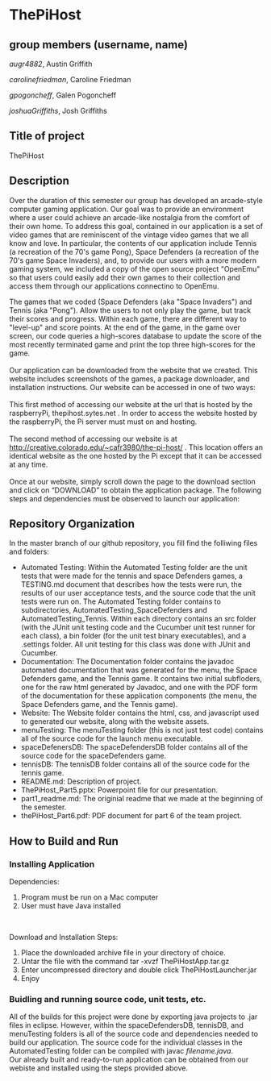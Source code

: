 # ThePiHost

## group members (username, name)
*augr4882*, Austin Griffith

*carolinefriedman*, Caroline Friedman

*gpogoncheff*, Galen Pogoncheff

*joshuaGriffiths*, Josh Griffiths

## Title of project
  ThePiHost

## Description

Over the duration of this semester our group has developed an arcade-style computer gaming application.  Our goal was to provide an environment where a user could achieve an arcade-like nostalgia from the comfort of their own home.  To address this goal, contained in our application is a set of video games that are reminiscent of the vintage video games that we all know and love.  In particular, the contents of our application include Tennis (a recreation of the 70's game Pong), Space Defenders (a recreation of the 70's game Space Invaders), and, to provide our users with a more modern gaming system, we included a copy of the open source project "OpenEmu" so that users could easily add their own games to their collection and access them through our applications connectino to OpenEmu.
<br />

The games that we coded (Space Defenders (aka "Space Invaders") and Tennis (aka "Pong").  Allow the users to not only play the game, but track their scores and progress.  Within each game, there are different way to "level-up" and score points.  At the end of the game, in the game over screen, our code queries a high-scores database to update the score of the most recently terminated game and print the top three high-scores for the game. 
<br /><br />
Our application can be downloaded from the website that we created.  This website includes screenshots of the games, a package downloader, and installation instructions.  Our website can be accessed in one of two ways: <br /><br />
This first method of accessing our website at the url that is hosted by the raspberryPi, thepihost.sytes.net .  In order to access the website hosted by the raspberryPi, the Pi server must must on and hosting.
<br /><br />
The second method of accessing our website is at http://creative.colorado.edu/~cafr3980/the-pi-host/ .  This location offers an identical website as the one hosted by the Pi except that it can be accessed at any time.
<br /><br />
Once at our website, simply scroll down the page to the download section and click on “DOWNLOAD” to obtain the application package.  The following steps and dependencies must be observed to launch our application:

## Repository Organization
In the master branch of our github repository, you fill find the folliwing files and folders:<br />
- Automated Testing:
Within the Automated Testing folder are the unit tests that were made for the tennis and space Defenders games, a TESTING.md document that describes how the tests were run, the results of our user acceptance tests, and the source code that the unit tests were run on.  The Automated Testing folder contains to subdirectories, AutomatedTesting_SpaceDefenders and AutomatedTesting_Tennis.  Within each directory contains an src folder (with the JUnit unit testing code and the Cucumber unit test runner for each class), a bin folder (for the unit test binary executables), and a .settings folder.  All unit testing for this class was done with JUnit and Cucumber.
- Documentation:
The Documentation folder contains the javadoc automated documentation that was generated for the menu, the Space Defenders game, and the Tennis game.  It contains two initial subfloders, one for the raw html generated by Javadoc, and one with the PDF form of the documentation for these application components (the menu, the Space Defenders game, and the Tennis game).
- Website:
The Website folder contains the html, css, and javascript used to generated our website, along with the website assets.
- menuTesting:
The menuTesting folder (this is not just test code) contains all of the source code for the launch menu executable.
- spaceDefenersDB:
The spaceDefendersDB folder contains all of the source code for the spaceDefenders game.
- tennisDB:
The tennisDB folder contains all of the source code for the tennis game.
- README.md:
Description of project.
- ThePiHost_Part5.pptx:
Powerpoint file for our presentation.
- part1_readme.md:
The originial readme that we made at the beginning of the semester.
- thePiHost_Part6.pdf:
PDF document for part 6 of the team project.


## How to Build and Run
### Installing Application
Dependencies:
1. Program must be run on a Mac computer
2. User must have Java installed

<br />

Download and Installation Steps:
1. Place the downloaded archive file in your directory of choice.
2. Untar the file with the command tar -xvzf ThePiHostApp.tar.gz
3. Enter uncompressed directory and double click ThePiHostLauncher.jar
4. Enjoy

### Buidling and running source code, unit tests, etc.
All of the builds for this project were done by exporting java projects to .jar files in eclipse.  However, within the spaceDefendersDB, tennisDB, and menuTesting folders is all of the source code and dependencies needed to build our application.  The source code for the individual classes in the AutomatedTesting folder can be compiled with javac *filename.java*. <br />
Our already built and ready-to-run application can be obtained from our webiste and installed using the steps provided above.
